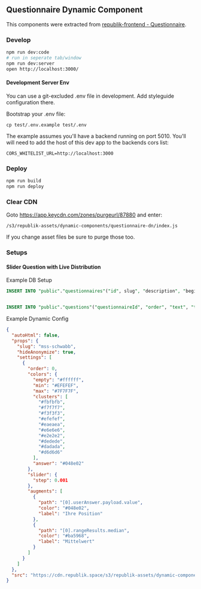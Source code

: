 ## Questionnaire Dynamic Component

This components were extracted from [republik-frontend - Questionnaire](https://github.com/orbiting/republik-frontend).

### Develop

```bash
npm run dev:code
# run in seperate tab/window
npm run dev:server
open http://localhost:3000/
```

#### Development Server Env

You can use a git-excluded .env file in development. Add styleguide configuration there.

Bootstrap your .env file:

```
cp test/.env.example test/.env
```

The example assumes you'll have a backend running on port 5010. You'll will need to add the host of this dev app to the backends cors list:

```
CORS_WHITELIST_URL=http://localhost:3000
```

### Deploy

```bash
npm run build
npm run deploy
```

### Clear CDN

Goto https://app.keycdn.com/zones/purgeurl/87880 and enter:

```
/s3/republik-assets/dynamic-components/questionnaire-dn/index.js
```

If you change asset files be sure to purge those too.

### Setups

#### Slider Question with Live Distribution

Example DB Setup

```sql
INSERT INTO "public"."questionnaires"("id", slug", "description", "beginDate", "endDate", "allowedRoles", "liveResult", "submitAnswersImmediately", "updateResultIncrementally", "noEmptyAnswers", "unattributedAnswers") VALUES('fc755123-e4a0-445d-86bd-febdac3ff2f1', mss-schwabb', 'mss-schwabb', 'NOW()', '2119-06-11 15:26:18.711+02', '[]', TRUE, TRUE, TRUE, TRUE, TRUE) RETURNING "id", "slug", "description", "beginDate", "endDate", "allowedRoles", "result", "createdAt", "updatedAt", "liveResult", "submitAnswersImmediately", "updateResultIncrementally", "noEmptyAnswers", "unattributedAnswers";


INSERT INTO "public"."questions"("questionnaireId", "order", "text", "type", "typePayload", "metadata") VALUES('fc755123-e4a0-445d-86bd-febdac3ff2f1', 0, 'Wo liegt Ihre Frist?', 'Range', '{"kind": "continous", "ticks": [{"label": "Befruchtung", "value": 0}, {"label": "Geburt", "value": 1}]}', '{"histogramTicks": 250}') RETURNING "id", "questionnaireId", "order", "text", "type", "typePayload", "createdAt", "updatedAt", "metadata", "hidden";
```

Example Dynamic Config

```json
{
  "autoHtml": false,
  "props": {
    "slug": "mss-schwabb",
    "hideAnonymize": true,
    "settings": [
      {
        "order": 0,
        "colors": {
          "empty": "#ffffff",
          "min": "#EFEFEF",
          "max": "#7F7F7F",
          "clusters": [
            "#fbfbfb",
            "#f7f7f7",
            "#f3f3f3",
            "#efefef",
            "#eaeaea",
            "#e6e6e6",
            "#e2e2e2",
            "#dedede",
            "#dadada",
            "#d6d6d6"
          ],
          "answer": "#048e02"
        },
        "slider": {
          "step": 0.001
        },
        "augments": [
          {
            "path": "[0].userAnswer.payload.value",
            "color": "#048e02",
            "label": "Ihre Position"
          },
          {
            "path": "[0].rangeResults.median",
            "color": "#ba5968",
            "label": "Mittelwert"
          }
        ]
      }
    ]
  },
  "src": "https://cdn.republik.space/s3/republik-assets/dynamic-components/questionnaire/index.js"
}
```




